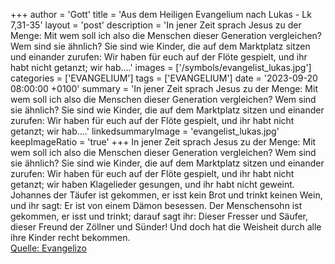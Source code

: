 +++
author = 'Gott'
title = 'Aus dem Heiligen Evangelium nach Lukas - Lk 7,31-35'
layout = 'post'
description = 'In jener Zeit sprach Jesus zu der Menge: Mit wem soll ich also die Menschen dieser Generation vergleichen? Wem sind sie ähnlich? Sie sind wie Kinder, die auf dem Marktplatz sitzen und einander zurufen: Wir haben für euch auf der Flöte gespielt, und ihr habt nicht getanzt; wir hab....'
images = ['/symbols/evangelist_lukas.jpg']
categories = ['EVANGELIUM']
tags = ['EVANGELIUM']
date = '2023-09-20 08:00:00 +0100'
summary = 'In jener Zeit sprach Jesus zu der Menge: Mit wem soll ich also die Menschen dieser Generation vergleichen? Wem sind sie ähnlich? Sie sind wie Kinder, die auf dem Marktplatz sitzen und einander zurufen: Wir haben für euch auf der Flöte gespielt, und ihr habt nicht getanzt; wir hab....'
linkedsummaryImage = 'evangelist_lukas.jpg'
keepImageRatio = 'true'
+++
In jener Zeit sprach Jesus zu der Menge: Mit wem soll ich also die Menschen dieser Generation vergleichen? Wem sind sie ähnlich?
Sie sind wie Kinder, die auf dem Marktplatz sitzen und einander zurufen: Wir haben für euch auf der Flöte gespielt, und ihr habt nicht getanzt; wir haben Klagelieder gesungen, und ihr habt nicht geweint.<!--more-->
Johannes der Täufer ist gekommen, er isst kein Brot und trinkt keinen Wein, und ihr sagt: Er ist von einem Dämon besessen.
Der Menschensohn ist gekommen, er isst und trinkt; darauf sagt ihr: Dieser Fresser und Säufer, dieser Freund der Zöllner und Sünder!
Und doch hat die Weisheit durch alle ihre Kinder recht bekommen.<br> [Quelle: Evangelizo](https://evangeliumtagfuertag.org/DE/gospel)